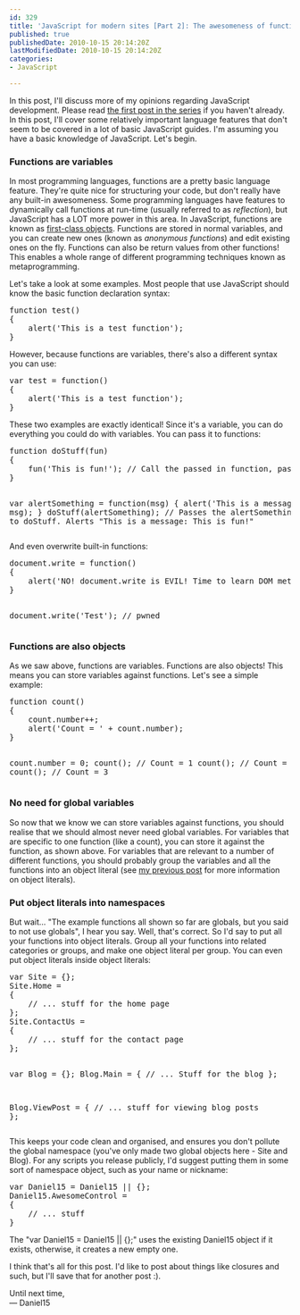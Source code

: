 ```yaml
---
id: 329
title: 'JavaScript for modern sites [Part 2]: The awesomeness of functions'
published: true
publishedDate: 2010-10-15 20:14:20Z
lastModifiedDate: 2010-10-15 20:14:20Z
categories:
- JavaScript

---
```


<p>In this post, I'll discuss more of my opinions regarding JavaScript development. Please read <a href="http://dan.cx/blog/2010/03/javascript-for-modern-sites/">the first post in the series</a> if you haven't already. In this post, I'll cover some relatively important language features that don't seem to be covered in a lot of basic JavaScript guides. I'm assuming you have a basic knowledge of JavaScript. Let's begin.</p>
<h3>Functions are variables</h3>
<p>In most programming languages, functions are a pretty basic language feature. They're quite nice for structuring your code, but don't really have any built-in awesomeness. Some programming languages have features to dynamically call functions at run-time (usually referred to as <em>reflection</em>), but JavaScript has a LOT more power in this area. In JavaScript, functions are known as <a href="http://en.wikipedia.org/wiki/First-class_object">first-class objects</a>. Functions are stored in normal variables, and you can create new ones (known as <em>anonymous functions</em>) and edit existing ones on the fly. Functions can also be return values from other functions! This enables a whole range of different programming techniques known as metaprogramming.</p>
<p>Let's take a look at some examples.<!--more--> Most people that use JavaScript should know the basic function declaration syntax:<br />
<pre class="brush: javascript">function test()
{
	alert('This is a test function');
}</pre></p>
<p>However, because functions are variables, there's also a different syntax you can use:<br />
<pre class="brush: javascript">var test = function()
{
	alert('This is a test function');
}</pre></p>
<p>These two examples are exactly identical! Since it's a variable, you can do everything you could do with variables. You can pass it to functions:<br />
<pre class="brush: javascript">function doStuff(fun)
{
	fun('This is fun!'); // Call the passed in function, passing a parameter to it
}

var alertSomething = function(msg)
{
	alert('This is a message: ' + msg);
}
doStuff(alertSomething); // Passes the alertSomething variable to doStuff. Alerts "This is a message: This is fun!"</pre></p>
<p>And even overwrite built-in functions:<br />
<pre class="brush: javascript">document.write = function()
{
	alert('NO! document.write is EVIL! Time to learn DOM methods :-)');
}

document.write('Test'); // pwned</pre></p>
<h3>Functions are also objects</h3>
<p>As we saw above, functions are variables. Functions are also objects! This means you can store variables against functions. Let's see a simple example:<br />
<pre class="brush: javascript">function count()
{
	count.number++;
	alert('Count = ' + count.number);
}

count.number = 0;
count(); // Count = 1
count(); // Count = 2
count(); // Count = 3</pre></p>
<h3>No need for global variables</h3>
<p>So now that we know we can store variables against functions, you should realise that we should almost never need global variables. For variables that are specific to one function (like a count), you can store it against the function, as shown above. For variables that are relevant to a number of different functions, you should probably group the variables and all the functions into an object literal (see <a href="http://dan.cx/blog/2010/03/javascript-for-modern-sites/">my previous post</a> for more information on object literals).</p>
<h3>Put object literals into namespaces</h3>
<p>But wait... "The example functions all shown so far are globals, but you said to not use globals", I hear you say. Well, that's correct. So I'd say to put all your functions into object literals. Group all your functions into related categories or groups, and make one object literal per group. You can even put object literals inside object literals:<br />
<pre class="brush: javascript">var Site = {};
Site.Home = 
{
	// ... stuff for the home page
};
Site.ContactUs = 
{
	// ... stuff for the contact page
};

var Blog = {};
Blog.Main = 
{
	// ... Stuff for the blog
};

Blog.ViewPost = 
{
	// ... stuff for viewing blog posts
};</pre></p>
<p>This keeps your code clean and organised, and ensures you don't pollute the global namespace (you've only made two global objects here - Site and Blog). For any scripts you release publicly, I'd suggest putting them in some sort of namespace object, such as your name or nickname:<br />
<pre class="brush: javascript">var Daniel15 = Daniel15 || {};
Daniel15.AwesomeControl = 
{
	// ... stuff
}</pre></p>
<p>The "var Daniel15 = Daniel15 || {};" uses the existing Daniel15 object if it exists, otherwise, it creates a new empty one.</p>
<p>I think that's all for this post. I'd like to post about things like closures and such, but I'll save that for another post :).</p>
<p>Until next time,<br />
 &mdash; Daniel15</p>

